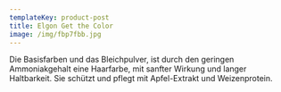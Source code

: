 ```yaml
---
templateKey: product-post
title: Elgon Get the Color
image: /img/fbp7fbb.jpg
---
```

Die Basisfarben und das Bleichpulver, ist durch den geringen Ammoniakgehalt eine Haarfarbe, mit sanfter Wirkung und langer Haltbarkeit. Sie schützt und pflegt mit Apfel-Extrakt und Weizenprotein.
